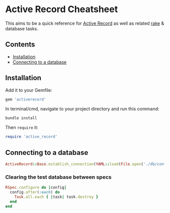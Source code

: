 # Active Record Cheatsheet

This aims to be a quick reference for [Active Record](http://guides.rubyonrails.org/active_record_querying.html) as well as related [rake](https://github.com/jimweirich/rake) & database tasks.

## Contents

* [Installation](#installation)
* [Connecting to a database](#connecting-to-a-database)



## Installation

Add it to your Gemfile:

```ruby
gem 'activerecord'
```

In terminal/cmd, navigate to your project directory and run this command:

```
bundle install
```

Then `require` it:

```ruby
require 'active_record'
```


## Connecting to a database

```ruby
ActiveRecord::Base.establish_connection(YAML::load(File.open('./db/config.yml'))["db_name"])
```

### Clearing the test database between specs

```ruby
RSpec.configure do |config|
  config.after(:each) do
    Task.all.each { |task| task.destroy }
  end
end
```
